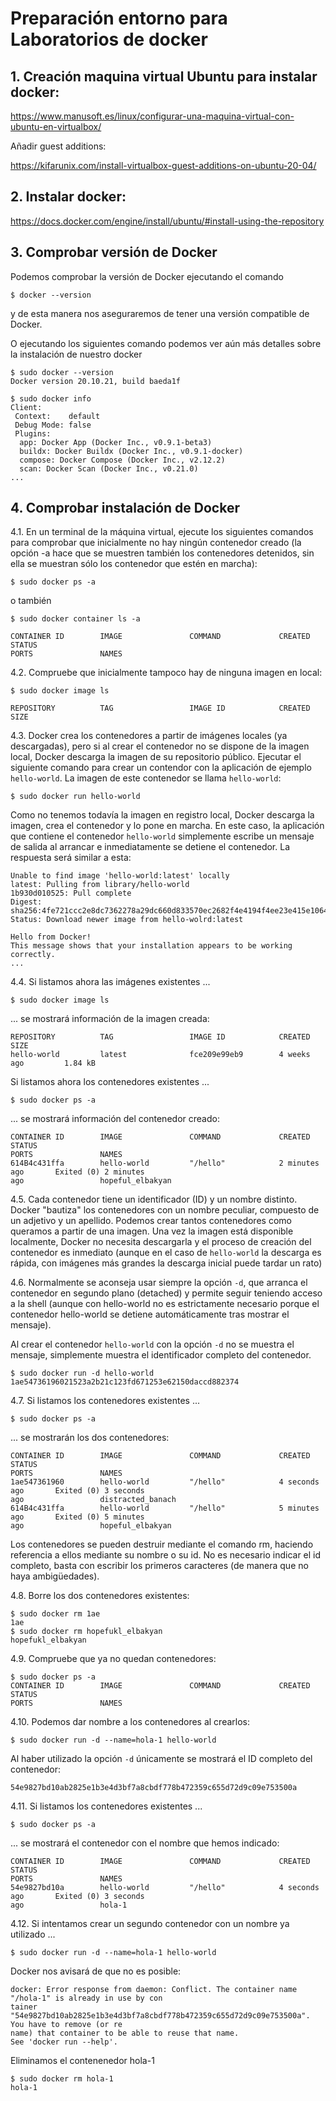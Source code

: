 # Preparación entorno para Laboratorios de docker

## 1. Creación maquina virtual Ubuntu para instalar docker:

https://www.manusoft.es/linux/configurar-una-maquina-virtual-con-ubuntu-en-virtualbox/

Añadir guest additions:

https://kifarunix.com/install-virtualbox-guest-additions-on-ubuntu-20-04/

## 2. Instalar docker:

https://docs.docker.com/engine/install/ubuntu/#install-using-the-repository

## 3. Comprobar versión de Docker
Podemos comprobar la versión de Docker ejecutando el comando

	$ docker --version

y de esta manera nos aseguraremos de tener una versión compatible de Docker.

O ejecutando los siguientes comando podemos ver aún más detalles sobre la instalación de nuestro docker

	$ sudo docker --version
	Docker version 20.10.21, build baeda1f

	$ sudo docker info
	Client:
	 Context:    default
	 Debug Mode: false
	 Plugins:
	  app: Docker App (Docker Inc., v0.9.1-beta3)
	  buildx: Docker Buildx (Docker Inc., v0.9.1-docker)
	  compose: Docker Compose (Docker Inc., v2.12.2)
	  scan: Docker Scan (Docker Inc., v0.21.0)
	...

## 4. Comprobar instalación de Docker

4.1. En un terminal de la máquina virtual, ejecute los siguientes comandos para comprobar que inicialmente no hay ningún contenedor creado
(la opción -a hace que se muestren también los contenedores detenidos, sin ella se muestran sólo los contenedor que estén en
marcha):

	$ sudo docker ps -a

o también

	$ sudo docker container ls -a

	CONTAINER ID        IMAGE               COMMAND             CREATED             STATUS
	PORTS               NAMES

4.2. Compruebe que inicialmente tampoco hay de ninguna imagen en local:

	$ sudo docker image ls

	REPOSITORY          TAG                 IMAGE ID            CREATED             SIZE

4.3. Docker crea los contenedores a partir de imágenes locales (ya descargadas), pero si al crear el contenedor no se dispone de la imagen local, Docker descarga la imagen de su repositorio público. Ejecutar el siguiente comando para crear un contendor con la aplicación de ejemplo `hello-world`. La imagen de este contenedor se llama `hello-world`:

	$ sudo docker run hello-world

Como no tenemos todavía la imagen en registro local, Docker descarga la imagen, crea el contenedor y lo pone en marcha.
En este caso, la aplicación que contiene el contenedor `hello-world` simplemente escribe un mensaje de salida al arrancar e inmediatamente se detiene el contenedor. La respuesta será similar a esta:

	Unable to find image 'hello-world:latest' locally
	latest: Pulling from library/hello-world
	1b930d010525: Pull complete
	Digest: sha256:4fe721ccc2e8dc7362278a29dc660d833570ec2682f4e4194f4ee23e415e1064
	Status: Download newer image from hello-wolrd:latest

	Hello from Docker!
	This message shows that your installation appears to be working correctly.
	...

4.4. Si listamos ahora las imágenes existentes ...

	$ sudo docker image ls

... se mostrará información de la imagen creada:

	REPOSITORY          TAG                 IMAGE ID            CREATED             SIZE
	hello-world         latest              fce209e99eb9        4 weeks ago         1.84 kB

Si listamos ahora los contenedores existentes ...

	$ sudo docker ps -a

... se mostrará información del contenedor creado:

	CONTAINER ID        IMAGE               COMMAND             CREATED             STATUS
	PORTS               NAMES
	614B4c431ffa        hello-world         "/hello"            2 minutes ago       Exited (0) 2 minutes
	ago                 hopeful_elbakyan

4.5. Cada contenedor tiene un identificador (ID) y un nombre distinto. Docker "bautiza" los contenedores con un nombre peculiar, compuesto de un adjetivo y un apellido. Podemos crear tantos contenedores como queramos a partir de una imagen. Una vez la imagen está disponible localmente, Docker no necesita descargarla y el proceso de creación del contenedor es inmediato (aunque en el caso de `hello-world` la descarga es rápida, con imágenes más grandes la descarga inicial puede tardar un rato)

4.6. Normalmente se aconseja usar siempre la opción `-d`, que arranca el contenedor en segundo plano (detached) y permite seguir teniendo acceso a la shell (aunque con hello-world no es estrictamente necesario porque el contenedor hello-world se detiene automáticamente tras mostrar el mensaje).

Al crear el contenedor `hello-world` con la opción `-d` no se muestra el mensaje, simplemente muestra el identificador completo del contenedor.

	$ sudo docker run -d hello-world
	1ae54736196021523a2b21c123fd671253e62150daccd882374

4.7. Si listamos los contenedores existentes ...

	$ sudo docker ps -a

... se mostrarán los dos contenedores:

	CONTAINER ID        IMAGE               COMMAND             CREATED             STATUS
	PORTS               NAMES
	1ae547361960        hello-world         "/hello"            4 seconds ago       Exited (0) 3 seconds
	ago                 distracted_banach
	614B4c431ffa        hello-world         "/hello"            5 minutes ago       Exited (0) 5 minutes
	ago                 hopeful_elbakyan

Los contenedores se pueden destruir mediante el comando rm, haciendo referencia a ellos mediante su nombre o su id.
No es necesario indicar el id completo, basta con escribir los primeros caracteres (de manera que no haya ambigüedades).

4.8. Borre los dos contenedores existentes:

	$ sudo docker rm 1ae
	1ae
	$ sudo docker rm hopefukl_elbakyan
	hopefukl_elbakyan

4.9. Compruebe que ya no quedan contenedores:

	$ sudo docker ps -a
	CONTAINER ID        IMAGE               COMMAND             CREATED             STATUS
	PORTS               NAMES

4.10. Podemos dar nombre a los contenedores al crearlos:

	$ sudo docker run -d --name=hola-1 hello-world

Al haber utilizado la opción `-d` únicamente se mostrará el ID completo del contenedor:

	54e9827bd10ab2825e1b3e4d3bf7a8cbdf778b472359c655d72d9c09e753500a

4.11. Si listamos los contenedores existentes ...

	$ sudo docker ps -a

... se mostrará el contenedor con el nombre que hemos indicado:

	CONTAINER ID        IMAGE               COMMAND             CREATED             STATUS
	PORTS               NAMES
	54e9827bd10a        hello-world         "/hello"            4 seconds ago       Exited (0) 3 seconds
	ago                 hola-1

4.12. Si intentamos crear un segundo contenedor con un nombre ya utilizado ...

	$ sudo docker run -d --name=hola-1 hello-world

Docker nos avisará de que no es posible:

	docker: Error response from daemon: Conflict. The container name "/hola-1" is already in use by con
	tainer "54e9827bd10ab2825e1b3e4d3bf7a8cbdf778b472359c655d72d9c09e753500a". You have to remove (or re
	name) that container to be able to reuse that name.
	See 'docker run --help'.

Eliminamos el contenenedor hola-1

	$ sudo docker rm hola-1
	hola-1
